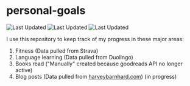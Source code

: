 # personal-goals
![Last Updated](https://img.shields.io/date/1614655296?color=FC4C02&label=Fitness%20Updated&logo=strava)
![Last Updated](https://img.shields.io/date/1614655296?color=7ac70c&label=Language%20Updated&logo=duolingo)
![Last Updated](https://img.shields.io/date/1614655296?color=e9e5cd&label=Books%20Updated&logo=goodreads)

I use this repository to keep track of my progress in these major areas:

1. Fitness (Data pulled from Strava)
2. Language learning (Data pulled from Duolingo)
3. Books read ("Manually" created because goodreads API no longer active)
4. Blog posts (Data pulled from [harveybarnhard.com](https://harveybarnhard.com)) (in progress)
